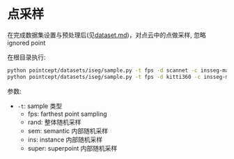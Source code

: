 # 点采样

在完成数据集设置与预处理后(见[dataset.md](./dataset.md))，对点云中的点做采样, 忽略 ignored point

在根目录执行:

```bash
python pointcept/datasets/iseg/sample.py -t fps -d scannet -c insseg-mask3d-spunet-0 -n 200
python pointcept/datasets/iseg/sample.py -t fps -d kitti360 -c insseg-mask3d-spunet-0 -n 200
```

参数:
- `-t`: sample 类型
    - fps: farthest point sampling
    - rand: 整体随机采样
    - sem: semantic 内部随机采样
    - ins: instance 内部随机采样
    - super: superpoint 内部随机采样